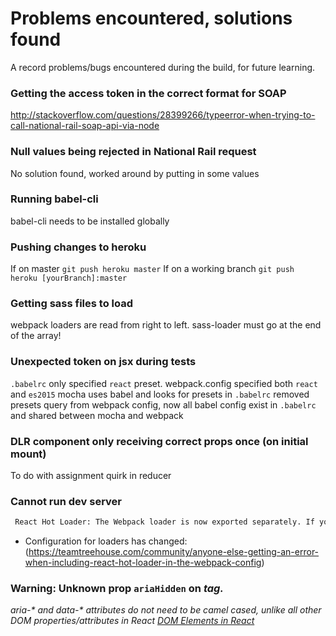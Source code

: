 # Problems encountered, solutions found

A record problems/bugs encountered during the build, for future learning.

### Getting the access token in the correct format for SOAP
http://stackoverflow.com/questions/28399266/typeerror-when-trying-to-call-national-rail-soap-api-via-node

### Null values being rejected in National Rail request
 No solution found, worked around by putting in some values

### Running babel-cli
babel-cli needs to be installed globally

### Pushing changes to heroku
If on master
`git push heroku master`
If on a working branch
`git push heroku [yourBranch]:master`

### Getting sass files to load
webpack loaders are read from right to left.  sass-loader must go at the end of the array!

### Unexpected token on jsx during tests
`.babelrc` only specified `react` preset.
webpack.config specified both `react` and `es2015`
mocha uses babel and looks for presets in `.babelrc`
removed presets query from webpack config, now all babel config exist in `.babelrc` and shared between mocha and webpack

### DLR component only receiving correct props once (on initial mount)
To do with assignment quirk in reducer


### Cannot run dev server
```bash
 React Hot Loader: The Webpack loader is now exported separately. If you use Babel, we recommend that you remove "react-hot-loader" from the "loaders" section of your Webpack configuration altogether...
```
* Configuration for loaders has changed: (https://teamtreehouse.com/community/anyone-else-getting-an-error-when-including-react-hot-loader-in-the-webpack-config)

### Warning: Unknown prop `ariaHidden` on <i> tag.
aria-* and data-* attributes do not need to be camel cased, unlike all other DOM properties/attributes in React
[DOM Elements in React](https://facebook.github.io/react/docs/dom-elements.html)
